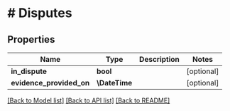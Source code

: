 # # Disputes

## Properties

Name | Type | Description | Notes
------------ | ------------- | ------------- | -------------
**in_dispute** | **bool** |  | [optional]
**evidence_provided_on** | **\DateTime** |  | [optional]

[[Back to Model list]](../../README.md#models) [[Back to API list]](../../README.md#endpoints) [[Back to README]](../../README.md)
